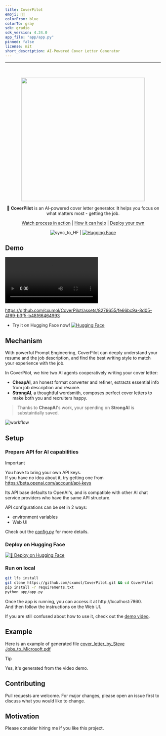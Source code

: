 ```yaml
---
title: CoverPilot
emoji: 🎩📨
colorFrom: blue
colorTo: gray
sdk: gradio
sdk_version: 4.24.0
app_file: "app/app.py"
pinned: false
license: mit
short_description: AI-Powered Cover Letter Generator
---
```


---

<div align="center">
  <div>&nbsp;</div>

<div>&nbsp;</div>

  <img src="asset/banner.png" width="400"/> 


🎩 **CoverPilot** is an AI-powered cover letter generator. It helps you focus on what matters most - getting the job.

[Watch process in action](#demo) |
[How it can help](#mechanism) |
[Deploy your own](#setup)

![sync_to_HF](https://github.com/cxumol/CoverPilot/actions/workflows/hf_sync.yml/badge.svg) |
[![Hugging Face](https://img.shields.io/badge/App%20Hosted%20on-%F0%9F%A4%97%20Hugging%20Face-blue)](https://huggingface.co/spaces/cxumol/CoverPilot)

</div>

## Demo

<video src="asset/CoverPilot_demo_h264_30fps_noaudio.mp4"></video>

https://github.com/cxumol/CoverPilot/assets/8279655/fe66bc9a-8d05-4f69-b3f5-b48f66464993

- Try it on Hugging Face now! [![Hugging Face](https://img.shields.io/badge/App%20Hosted%20on-%F0%9F%A4%97%20Hugging%20Face-blue)](https://huggingface.co/spaces/cxumol/CoverPilot)

## Mechanism

With powerful Prompt Engineering, CoverPilot can deeply understand your resume and the job description, and find the best writing style to match your experience with the job. 

In CoverPilot, we hire two AI agents cooperatively writing your cover letter:

- **CheapAI**, an honest format converter and refiner, extracts essential info from job description and résumé.
- **StrongAI**, a thoughtful wordsmith, composes perfect cover letters to make both you and recruiters happy.

> Thanks to **CheapAI**'s work, your spending on **StrongAI** is substaintially saved.


![workflow](asset/CoverPilot_workflow.png)


## Setup

### Prepare API for AI capabilities

> [!IMPORTANT]
> You have to bring your own API keys.  
> If you have no idea about it, try getting one from https://beta.openai.com/account/api-keys

Its API base defaults to OpenAI's, and is compatible with other AI chat service providers who have the same API structure.

API configurations can be set in 2 ways:
- environment variables
- Web UI

Check out the [config.py](app/config.py) for more details.

### Deploy on Hugging Face

[![🤗 Deploy on Hugging Face](https://huggingface.co/datasets/huggingface/badges/resolve/main/deploy-on-spaces-md-dark.svg)](https://huggingface.co/spaces/cxumol/CoverPilot?duplicate=true)

### Run on local

```bash
git lfs install
git clone https://github.com/cxumol/CoverPilot.git && cd CoverPilot
pip install -r requirements.txt
python app/app.py
```

Once the app is running, you can access it at http://localhost:7860.  
And then follow the instructions on the Web UI.  

If you are still confused about how to use it, check out the [demo video](#demo).

## Example

Here is an example of generated file [cover_letter_by_Steve Jobs_to_Microsoft.pdf](https://github.com/cxumol/CoverPilot/blob/main/asset/example_cover_letter_by_Steve%20Jobs_to_Microsoft.pdf)

> [!TIP]
> Yes, it's generated from the video demo.

## Contributing

Pull requests are welcome. For major changes, please open an issue first to discuss what you would like to change.

## Motivation

Please consider hiring me if you like this project. 
